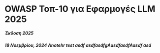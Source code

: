 # OWASP Τοπ-10 για Εφαρμογές LLM 2025

##### Έκδοση 2025

##### 18 Νοεμβρίου, 2024  Anotehr test asdf asdfasdfgAasdfasdfAasdf asd
